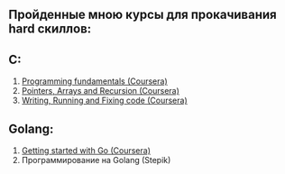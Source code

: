 ## Пройденные мною курсы для прокачивания hard скиллов:

## C:
  1. [Programming fundamentals (Coursera)](https://coursera.org/share/4725530d1756451b47b822d29d54de0f)
  2. [Pointers, Arrays and Recursion (Coursera)](https://coursera.org/share/c1685775b447e076781d7112c998c081)
  3. [Writing, Running and Fixing code (Coursera)](https://coursera.org/share/6c3f0f9df7d8bf5ef4146eae1055e0fc)

## Golang:
  1. [Getting started with Go (Coursera)](https://coursera.org/share/73dd4ec233ac1fd1a033e5c1ced5267f)
  5. Программирование на Golang (Stepik)
